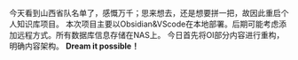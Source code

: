 今天看到山西省队名单了，感慨万千；思来想去，还是想要拼一把，故因此重启个人知识库项目。
本次项目主要以Obsidian&VScode在本地部署。后期可能考虑添加远程方式。所有数据库信息存储在NAS上。
今日首先将OI部分内容进行重构，明确内容架构。
**Dream it possible！**